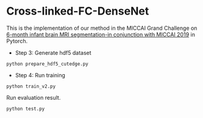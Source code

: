 # Cross-linked-FC-DenseNet

This is the implementation of our method in the MICCAI Grand Challenge on [6-month infant brain MRI segmentation-in conjunction with MICCAI 2019](http://iseg2019.web.unc.edu) in Pytorch. 

- Step 3: Generate hdf5 dataset

```
python prepare_hdf5_cutedge.py
```

- Step 4: Run training

```
python train_v2.py
```

Run evaluation result. 
```
python test.py

```

